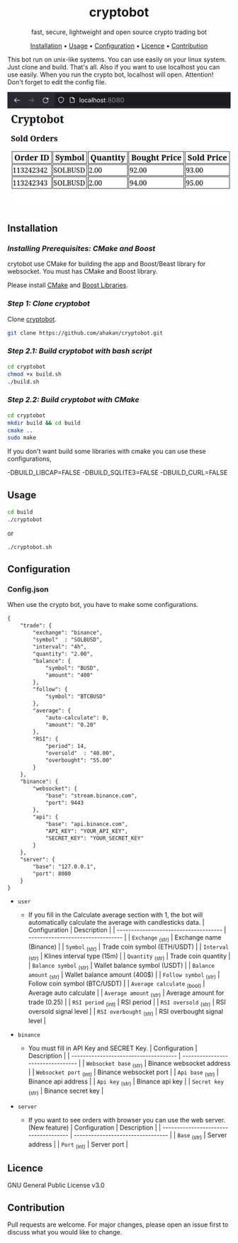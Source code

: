 <!-- markdownlint-configure-file {
  "MD013": {
    "code_blocks": false,
    "tables": false
  },
  "MD033": false,
  "MD041": false
} -->

<div align="center">

# cryptobot

fast, secure, lightweight and open source crypto trading bot

[Installation](#installation) •
[Usage](#usage) •
[Configuration](#configuration) •
[Licence](#licence) •
[Contribution](#contribution) 
</div>

This bot run on unix-like systems. You can use easily on your linux system. Just clone and build. That's all.
Also if you want to use localhost you can use easily. When you run the crypto bot, localhost will open. 
Attention! Don't forget to edit the config file.

<p float="left">
    <img src="https://github.com/AHakan/cryptobot/blob/master/local.png"/>
</p>

## Installation

### *Installing Prerequisites: CMake and Boost*

crytobot use CMake for building the app and Boost/Beast library for websocket. You must has CMake and Boost library.

Please install [CMake][cmake] and [Boost Libraries][boost].

### *Step 1: Clone cryptobot*

Clone [cryptobot][cryptobot].

```sh
git clone https://github.com/ahakan/cryptobot.git   
```

### *Step 2.1: Build cryptobot with bash script*
```sh
cd cryptobot
chmod +x build.sh
./build.sh
```

### *Step 2.2: Build cryptobot with CMake*
```sh
cd cryptobot
mkdir build && cd build
cmake .. 
sudo make  
```
If you don't want build some libraries with cmake you can use these configurations,

 -DBUILD_LIBCAP=FALSE 
 -DBUILD_SQLITE3=FALSE 
 -DBUILD_CURL=FALSE

## Usage

```sh
cd build           
./cryptobot        
```
or
```sh
./cryptobot.sh      
```

## Configuration

### Config.json

When use the crypto bot, you have to make some configurations.

```
{
    "trade": {
        "exchange": "binance",
        "symbol"  : "SOLBUSD",
        "interval": "4h",
        "quantity": "2.00",
        "balance": {
            "symbol": "BUSD",
            "amount": "400"
        },
        "follow": {
            "symbol": "BTCBUSD"
        },
        "average": {
            "auto-calculate": 0,
            "amount": "0.20"
        },
        "RSI": {
            "period": 14,
            "oversold"  : "40.00",
            "overbought": "55.00"
        }
    },
    "binance": {
        "websocket": {
            "base": "stream.binance.com",
            "port": 9443
        },
        "api": {
            "base": "api.binance.com",
            "API_KEY": "YOUR_API_KEY",
            "SECRET_KEY": "YOUR_SECRET_KEY"
        }
    },
    "server": {
        "base": "127.0.0.1",
        "port": 8080
    }
}
```

- `user`
  - If you fill in the Calculate average section with 1, the bot will automatically calculate the average with candlesticks data. 
    | Configuration                         | Description                       |
    | ------------------------------------- | --------------------------------- |
    | `Exchange` <sub>(str)</sub>           | Exchange name (Binance)           |
    | `Symbol` <sub>(str)</sub>             | Trade coin symbol (ETH/USDT)      |
    | `Interval` <sub>(str)</sub>           | Klines interval type (15m)        |
    | `Quantity` <sub>(str)</sub>           | Trade coin quantity               |
    | `Balance symbol` <sub>(str)</sub>     | Wallet balance symbol (USDT)      |
    | `Balance amount` <sub>(str)</sub>     | Wallet balance amount (400$)      |
    | `Follow symbol` <sub>(str)</sub>      | Follow coin symbol (BTC/USDT)     |
    | `Average calculate` <sub>(bool)</sub> | Average auto calculate            |
    | `Average amount` <sub>(str)</sub>     | Average amount for trade (0.25)   |
    | `RSI period` <sub>(int)</sub>         | RSI period                        |
    | `RSI oversold` <sub>(str)</sub>       | RSI oversold signal level         |
    | `RSI overbought` <sub>(str)</sub>     | RSI overbought signal level       |

- `binance`
  - You must fill in API Key and SECRET Key.
    | Configuration                         | Description                       |
    | ------------------------------------- | --------------------------------- |
    | `Websocket base` <sub>(str)</sub>     | Binance websocket address         |
    | `Websocket port` <sub>(int)</sub>     | Binance websocket port            |
    | `Api base` <sub>(str)</sub>           | Binance api address               |
    | `Api key` <sub>(str)</sub>            | Binance api key                   |
    | `Secret key` <sub>(str)</sub>         | Binance secret key                |

- `server`
  - If you want to see orders with browser you can use the web server. (New feature)
    | Configuration                         | Description                       |
    | ------------------------------------- | --------------------------------- |
    | `Base` <sub>(str)</sub>               | Server address                 |
    | `Port` <sub>(int)</sub>               | Server port                    |


## Licence
GNU General Public License v3.0

## Contribution

Pull requests are welcome. For major changes, please open an issue first to discuss what you would like to change.

[cryptobot]: https://github.com/ahakan/cryptobot.git
[cmake]: https://cmake.org/
[boost]: https://www.boost.org/
